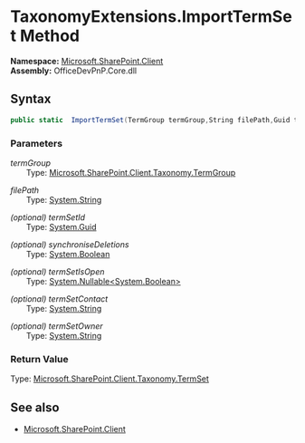 # TaxonomyExtensions.ImportTermSet Method  
**Namespace:** [Microsoft.SharePoint.Client](Microsoft.SharePoint.Client.md)  
**Assembly:** OfficeDevPnP.Core.dll  
## Syntax
```C#
public static  ImportTermSet(TermGroup termGroup,String filePath,Guid termSetId,Boolean synchroniseDeletions,Nullable<Boolean> termSetIsOpen,String termSetContact,String termSetOwner)
```
### Parameters
*termGroup*  
&emsp;&emsp;Type: [Microsoft.SharePoint.Client.Taxonomy.TermGroup](Microsoft.SharePoint.Client.Taxonomy.TermGroup.md) 
&emsp;&emsp;  
  
*filePath*  
&emsp;&emsp;Type: [System.String](System.String.md) 
&emsp;&emsp;  
  
*(optional) termSetId*  
&emsp;&emsp;Type: [System.Guid](System.Guid.md) 
&emsp;&emsp;  
  
*(optional) synchroniseDeletions*  
&emsp;&emsp;Type: [System.Boolean](System.Boolean.md) 
&emsp;&emsp;  
  
*(optional) termSetIsOpen*  
&emsp;&emsp;Type: [System.Nullable<System.Boolean>](System.Nullable<System.Boolean>.md) 
&emsp;&emsp;  
  
*(optional) termSetContact*  
&emsp;&emsp;Type: [System.String](System.String.md) 
&emsp;&emsp;  
  
*(optional) termSetOwner*  
&emsp;&emsp;Type: [System.String](System.String.md) 
&emsp;&emsp;  
  
### Return Value
Type: [Microsoft.SharePoint.Client.Taxonomy.TermSet](Microsoft.SharePoint.Client.Taxonomy.TermSet.md 
)
## See also
- [Microsoft.SharePoint.Client](Microsoft.SharePoint.Client.md)
